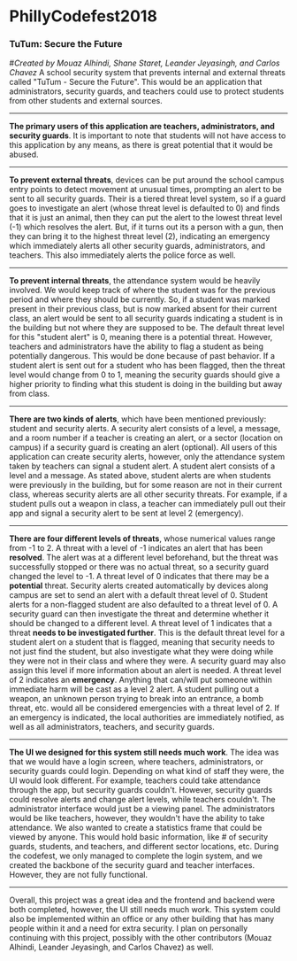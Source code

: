 # PhillyCodefest2018
### TuTum: Secure the Future
#*Created by Mouaz Alhindi, Shane Staret, Leander Jeyasingh, and Carlos Chavez*
A school security system that prevents internal and external threats called "TuTum - Secure the Future". This would  be an application that administrators, security guards, and teachers could use to protect students from other students and external sources.
________________________________________________________________________________________________________________________________

**The primary users of this application are teachers, administrators, and security guards**. It is important to note that students will not have access to this application by any means, as there is great potential that it would be abused.
________________________________________________________________________________________________________________________________

**To prevent external threats**, devices can be put around the school campus entry points to detect movement at unusual times, prompting an alert to be sent to all security guards. Their is a tiered threat level system, so if a guard goes to investigate an alert (whose threat level is defaulted to 0) and finds that it is just an animal, then they can put the alert to the lowest threat level (-1) which resolves the alert. But, if it turns out its a person with a gun, then they can bring it to the highest threat level (2), indicating an emergency which immediately alerts all other security guards, administrators, and teachers. This also immediately alerts the police force as well.
________________________________________________________________________________________________________________________________

**To prevent internal threats**, the attendance system would be heavily involved. We would keep track of where the student was for the previous period and where they should be currently. So, if a student was marked present in their previous class, but is now marked absent for their current class, an alert would be sent to all security guards indicating a student is in the building but not where they are supposed to be. The default threat level for this "student alert" is 0, meaning there is a potential threat. However, teachers and administrators have the ability to flag a student as being potentially dangerous. This would be done because of past behavior. If a student alert is sent out for a student who has been flagged, then the threat level would change from 0 to 1, meaning the security guards should give a higher priority to finding what this student is doing in the building but away from class.
________________________________________________________________________________________________________________________________

**There are two kinds of alerts**, which have been mentioned previously: student and security alerts. A security alert consists of a level, a message, and a room number if a teacher is creating an alert, or a sector (location on campus) if a security guard is creating an alert (optional). All users of this application can create security alerts, however, only the attendance system taken by teachers can signal a student alert. A student alert consists of a level and a message. As stated above, student alerts are when students were previously in the building, but for some reason are not in their current class, whereas security alerts are all other security threats. For example, if a student pulls out a weapon in class, a teacher can immediately pull out their app and signal a security alert to be sent at level 2 (emergency).
________________________________________________________________________________________________________________________________

**There are four different levels of threats**, whose numerical values range from -1 to 2. A threat with a level of -1 indicates an alert that has been **resolved**. The alert was at a different level beforehand, but the threat was successfully stopped or there was no actual threat, so a security guard changed the level to -1. A threat level of 0 indicates that there may be a **potential** threat. Security alerts created automatically by devices along campus are set to send an alert with a default threat level of 0. Student alerts for a non-flagged student are also defaulted to a threat level of 0. A security guard can then investigate the threat and determine whether it should be changed to a different level. A threat level of 1 indicates that a threat **needs to be investigated further**. This is the default threat level for a student alert on a student that is flagged, meaning that security needs to not just find the student, but also investigate what they were doing while they were not in their class and where they were. A security guard may also assign this level if more information about an alert is needed. A threat level of 2 indicates an **emergency**. Anything that can/will put someone within immediate harm will be cast as a level 2 alert. A student pulling out a weapon, an unknown person trying to break into an entrance, a bomb threat, etc. would all be considered emergencies with a threat level of 2. If an emergency is indicated, the local authorities are immediately notified, as well as all administrators, teachers, and security guards.

________________________________________________________________________________________________________________________________

**The UI we designed for this system still needs much work**. The idea was that we would have a login screen, where teachers, administrators, or security guards could login. Depending on what kind of staff they were, the UI would look different. For example, teachers could take attendance through the app, but security guards couldn't. However, security guards could resolve alerts and change alert levels, while teachers couldn't. The administrator interface would just be a viewing panel. The administrators would be like teachers, however, they wouldn't have the ability to take attendance. We also wanted to create a statistics frame that could be viewed by anyone. This would hold basic information, like # of security guards, students, and teachers, and different sector locations, etc. During the codefest, we only managed to complete the login system, and we created the backbone of the security guard and teacher interfaces. However, they are not fully functional.
________________________________________________________________________________________________________________________________

Overall, this project was a great idea and the frontend and backend were both completed, however, the UI still needs much work. This system could also be implemented within an office or any other building that has many people within it and a need for extra security. I plan on personally continuing with this project, possibly with the other contributors (Mouaz Alhindi, Leander Jeyasingh, and Carlos Chavez) as well.
